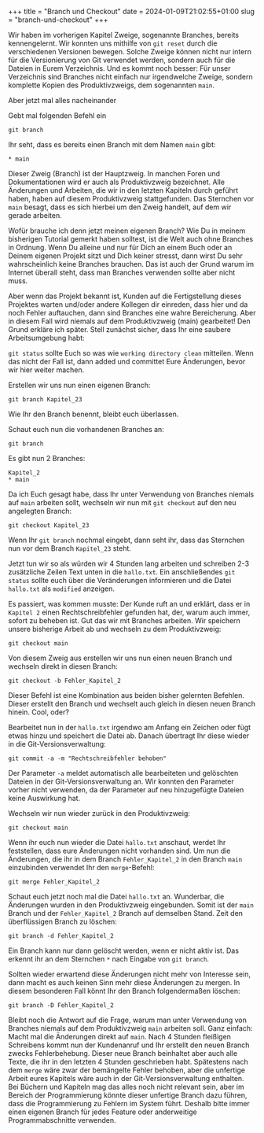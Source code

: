 +++
title = "Branch und Checkout"
date = 2024-01-09T21:02:55+01:00
slug = "branch-und-checkout"
+++

Wir haben im vorherigen Kapitel Zweige, sogenannte Branches, bereits kennengelernt. Wir konnten uns mithilfe von `git reset` durch die verschiedenen Versionen bewegen. Solche Zweige können nicht nur intern für die Versionierung von Git verwendet werden, sondern auch für die Dateien in Eurem Verzeichnis. Und es kommt noch besser: Für unser Verzeichnis sind Branches nicht einfach nur irgendwelche Zweige, sondern komplette Kopien des Produktivzweigs, dem sogenannten `main`.

Aber jetzt mal alles nacheinander

Gebt mal folgenden Befehl ein

```shell
git branch
```

Ihr seht, dass es bereits einen Branch mit dem Namen `main` gibt:

```shell
* main
```

Dieser Zweig (Branch) ist der Hauptzweig. In manchen Foren und Dokumentationen wird er auch als Produktivzweig bezeichnet. Alle Änderungen und Arbeiten, die wir in den letzten Kapiteln durch geführt haben, haben auf diesem Produktivzweig stattgefunden. Das Sternchen vor `main` besagt, dass es sich hierbei um den Zweig handelt, auf dem wir gerade arbeiten.

Wofür brauche ich denn jetzt meinen eigenen Branch? Wie Du in meinem bisherigen Tutorial gemerkt haben solltest, ist die Welt auch ohne Branches in Ordnung. Wenn Du alleine und nur für Dich an einem Buch oder an Deinem eigenen Projekt sitzt und Dich keiner stresst, dann wirst Du sehr wahrscheinlich keine Branches brauchen. Das ist auch der Grund warum im Internet überall steht, dass man Branches verwenden sollte aber nicht muss.

Aber wenn das Projekt bekannt ist, Kunden auf die Fertigstellung dieses Projektes warten und/oder andere Kollegen dir einreden, dass hier und da noch Fehler auftauchen, dann sind Branches eine wahre Bereicherung. Aber in diesem Fall wird niemals auf dem Produktivzweig (main) gearbeitet! Den Grund erkläre ich später. Stell zunächst sicher, dass Ihr eine saubere Arbeitsumgebung habt:

`git status` sollte Euch so was wie `working directory clean` mitteilen. Wenn das nicht der Fall ist, dann added und committet Eure Änderungen, bevor wir hier weiter machen.

Erstellen wir uns nun einen eigenen Branch:

```shell
git branch Kapitel_23
```

Wie Ihr den Branch benennt, bleibt euch überlassen.

Schaut euch nun die vorhandenen Branches an:

```shell
git branch
```

Es gibt nun 2 Branches:

```shell
Kapitel_2
* main
```

Da ich Euch gesagt habe, dass Ihr unter Verwendung von Branches niemals auf `main` arbeiten sollt, wechseln wir nun mit `git checkout` auf den neu angelegten Branch:

```shell
git checkout Kapitel_23
```

Wenn Ihr `git branch` nochmal eingebt, dann seht ihr, dass das Sternchen nun vor dem Branch `Kapitel_23` steht.

Jetzt tun wir so als würden wir 4 Stunden lang arbeiten und schreiben 2-3 zusätzliche Zeilen Text unten in die `hallo.txt`. Ein anschließendes `git status` sollte euch über die Veränderungen informieren und die Datei `hallo.txt` als `modified` anzeigen.

Es passiert, was kommen musste: Der Kunde ruft an und erklärt, dass er in `Kapitel 2` einen Rechtschreibfehler gefunden hat, der, warum auch immer, sofort zu beheben ist. Gut das wir mit Branches arbeiten. Wir speichern unsere bisherige Arbeit ab und wechseln zu dem Produktivzweig:

```shell
git checkout main
```

Von diesem Zweig aus erstellen wir uns nun einen neuen Branch und wechseln direkt in diesen Branch:

```shell
git checkout -b Fehler_Kapitel_2
```

Dieser Befehl ist eine Kombination aus beiden bisher gelernten Befehlen. Dieser erstellt den Branch und wechselt auch gleich in diesen neuen Branch hinein. Cool, oder?

Bearbeitet nun in der `hallo.txt` irgendwo am Anfang ein Zeichen oder fügt etwas hinzu und speichert die Datei ab. Danach übertragt Ihr diese wieder in die Git-Versionsverwaltung:

```shell
git commit -a -m "Rechtschreibfehler behoben"
```

Der Parameter `-a` meldet automatisch alle bearbeiteten und gelöschten Dateien in der Git-Versionsverwaltung an. Wir konnten den Parameter vorher nicht verwenden, da der Parameter auf neu hinzugefügte Dateien keine Auswirkung hat.

Wechseln wir nun wieder zurück in den Produktivzweig:

```shell
git checkout main
```

Wenn ihr euch nun wieder die Datei `hallo.txt` anschaut, werdet Ihr feststellen, dass eure Änderungen nicht vorhanden sind. Um nun die Änderungen, die ihr in dem Branch `Fehler_Kapitel_2` in den Branch `main` einzubinden verwendet Ihr den `merge`-Befehl:

```shell
git merge Fehler_Kapitel_2
```

Schaut euch jetzt noch mal die Datei `hallo.txt` an. Wunderbar, die Änderungen wurden in den Produktivzweig eingebunden. Somit ist der `main` Branch und der `Fehler_Kapitel_2` Branch auf demselben Stand. Zeit den überflüssigen Branch zu löschen:

```shell
git branch -d Fehler_Kapitel_2
```

Ein Branch kann nur dann gelöscht werden, wenn er nicht aktiv ist. Das erkennt ihr an dem Sternchen `*` nach Eingabe von `git branch`.

Sollten wieder erwartend diese Änderungen nicht mehr von Interesse sein, dann macht es auch keinen Sinn mehr diese Änderungen zu mergen. In diesem besonderen Fall könnt Ihr den Branch folgendermaßen löschen:

```shell
git branch -D Fehler_Kapitel_2
```

Bleibt noch die Antwort auf die Frage, warum man unter Verwendung von Branches niemals auf dem Produktivzweig `main` arbeiten soll. Ganz einfach: Macht mal die Änderungen direkt auf `main`. Nach 4 Stunden fleißigen Schreibens kommt nun der Kundenanruf und Ihr erstellt den neuen Branch zwecks Fehlerbehebung. Dieser neue Branch beinhaltet aber auch alle Texte, die ihr in den letzten 4 Stunden geschrieben habt. Spätestens nach dem `merge` wäre zwar der bemängelte Fehler behoben, aber die unfertige Arbeit eures Kapitels wäre auch in der Git-Versionsverwaltung enthalten. Bei Büchern und Kapiteln mag das alles noch nicht relevant sein, aber im Bereich der Programmierung könnte dieser unfertige Branch dazu führen, dass die Programmierung zu Fehlern im System führt. Deshalb bitte immer einen eigenen Branch für jedes Feature oder anderweitige Programmabschnitte verwenden.
